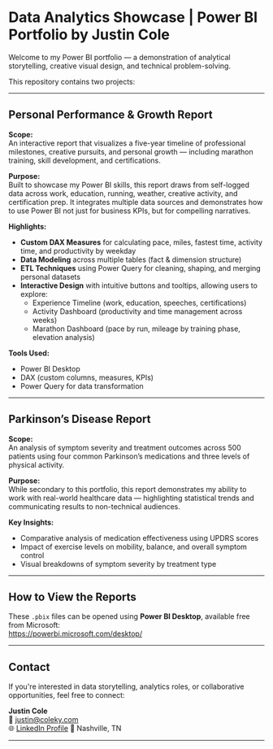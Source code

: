 # Data Analytics Showcase | Power BI Portfolio by Justin Cole

Welcome to my Power BI portfolio — a demonstration of analytical storytelling, creative visual design, and technical problem-solving.

This repository contains two projects:

---

## Personal Performance & Growth Report

**Scope:**  
An interactive report that visualizes a five-year timeline of professional milestones, creative pursuits, and personal growth — including marathon training, skill development, and certifications.

**Purpose:**  
Built to showcase my Power BI skills, this report draws from self-logged data across work, education, running, weather, creative activity, and certification prep. It integrates multiple data sources and demonstrates how to use Power BI not just for business KPIs, but for compelling narratives.

**Highlights:**
- **Custom DAX Measures** for calculating pace, miles, fastest time, activity time, and productivity by weekday
- **Data Modeling** across multiple tables (fact & dimension structure)
- **ETL Techniques** using Power Query for cleaning, shaping, and merging personal datasets
- **Interactive Design** with intuitive buttons and tooltips, allowing users to explore:
  - Experience Timeline (work, education, speeches, certifications)
  - Activity Dashboard (productivity and time management across weeks)
  - Marathon Dashboard (pace by run, mileage by training phase, elevation analysis)

**Tools Used:**
- Power BI Desktop
- DAX (custom columns, measures, KPIs)
- Power Query for data transformation

---

## Parkinson’s Disease Report

**Scope:**  
An analysis of symptom severity and treatment outcomes across 500 patients using four common Parkinson’s medications and three levels of physical activity.

**Purpose:**  
While secondary to this portfolio, this report demonstrates my ability to work with real-world healthcare data — highlighting statistical trends and communicating results to non-technical audiences.

**Key Insights:**
- Comparative analysis of medication effectiveness using UPDRS scores
- Impact of exercise levels on mobility, balance, and overall symptom control
- Visual breakdowns of symptom severity by treatment type

---

## How to View the Reports

These `.pbix` files can be opened using **Power BI Desktop**, available free from Microsoft:  
https://powerbi.microsoft.com/desktop/

---

## Contact

If you're interested in data storytelling, analytics roles, or collaborative opportunities, feel free to connect:

**Justin Cole**  
📧 justin@coleky.com  
🌐 [LinkedIn Profile](https://www.linkedin.com/in/justin-cole-8477b4350/) 
📍 Nashville, TN

---
